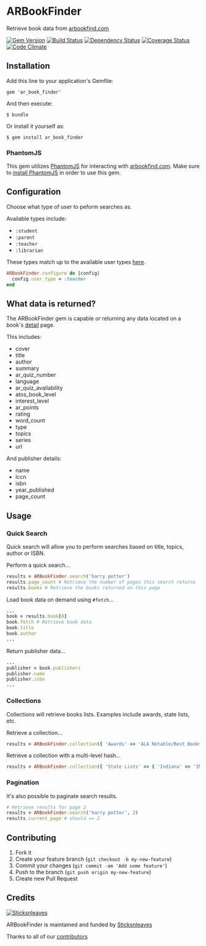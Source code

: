 # ARBookFinder

Retrieve book data from [arbookfind.com](http://www.arbookfind.com)

[![Gem Version](https://badge.fury.io/rb/ar_book_finder.png)](http://badge.fury.io/rb/ar_book_finder) [![Build Status](https://travis-ci.org/anthonator/ar-book-finder.png?branch=master)](https://travis-ci.org/anthonator/ar-book-finder) [![Dependency Status](https://gemnasium.com/anthonator/ar-book-finder.png)](https://gemnasium.com/anthonator/ar-book-finder) [![Coverage Status](https://coveralls.io/repos/anthonator/ar-book-finder/badge.png)](https://coveralls.io/r/anthonator/ar-book-finder) [![Code Climate](https://codeclimate.com/github/anthonator/ar-book-finder.png)](https://codeclimate.com/github/anthonator/ar-book-finder)

## Installation

Add this line to your application's Gemfile:

    gem 'ar_book_finder'

And then execute:

    $ bundle

Or install it yourself as:

    $ gem install ar_book_finder

### PhantomJS
This gem utilizes [PhantomJS](http://phantomjs.org/) for interacting with [arbookfind.com](http://www.arbookfind.com). Make sure to [install PhantomJS](http://phantomjs.org/download.html) in order to use this gem.

## Configuration
Choose what type of user to peform searches as.

Available types include:
 * ```:student```
 * ```:parent```
 * ```:teacher```
 * ```:librarian```

These types match up to the available user types [here](http://www.arbookfind.com/usertype.aspx).
```ruby
ARBookFinder.configure do |config|
  config.user_type = :teacher
end
```

## What data is returned?
The ARBookFinder gem is capable or returning any data located on a book's [detail](http://www.arbookfind.com/bookdetail.aspx?q=26759&l=EN&slid=431859594) page.

This includes:
 * cover
 * title
 * author
 * summary
 * ar_quiz_number
 * language
 * ar_quiz_availability
 * atos_book_level
 * interest_level
 * ar_points
 * rating
 * word_count
 * type
 * topics
 * series
 * url
 
And publisher details:
 * name
 * lccn
 * isbn
 * year_published
 * page_count

## Usage

### Quick Search
Quick search will allow you to perform searches based on title, topics, author or ISBN.

Perform a quick search...
```ruby
results = ARBookFinder.search('harry potter')
results.page_count # Retrieve the number of pages this search returns
results.books # Retrieve the books returned on this page
```
Load book data on demand using ```#fetch```...
``` ruby
...
book = results.book[0]
book.fetch # Retrieve book data
book.title
book.author
...
```
Return publisher data...
```ruby
...
publisher = book.publishers
publisher.name
publisher.isbn
...
```

### Collections
Collections will retrieve books lists. Examples include awards, state lists, etc.

Retrieve a collection...
```ruby
results = ARBookFinder.collection({ 'Awards' => 'ALA Notable/Best Books' })
```

Retrieve a collection with a multi-level hash...
```ruby
results = ARBookFinder.collection({ 'State Lists' => { 'Indiana' => 'IN Young Hoosier Middle Grades Book Award Nominees 2013-2014' } })
```

### Pagination
It's also possible to paginate search results.
```ruby
# Retrieve results for page 2
results = ARBookFinder.search('harry potter', 2)
results.current_page # should == 2
```

## Contributing

1. Fork it
2. Create your feature branch (`git checkout -b my-new-feature`)
3. Commit your changes (`git commit -am 'Add some feature'`)
4. Push to the branch (`git push origin my-new-feature`)
5. Create new Pull Request

## Credits
[![Sticksnleaves](http://sticksnleaves-wordpress.herokuapp.com/wp-content/themes/sticksnleaves/images/snl-logo-116x116.png)](http://www.sticksnleaves.com)

ARBookFinder is maintained and funded by [Sticksnleaves](http://www.sticksnleaves.com)

Thanks to all of our [contributors](https://github.com/anthonator/ar-book-finder/graphs/contributors)
